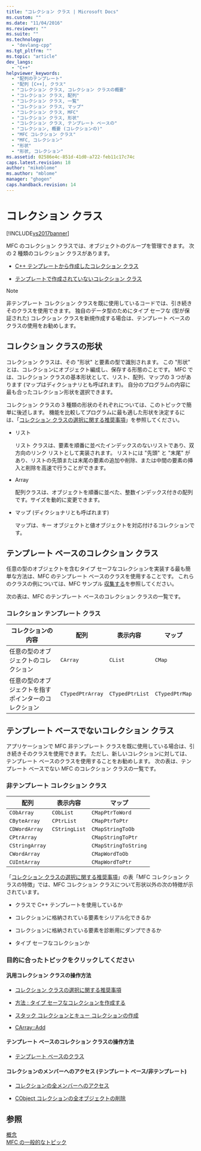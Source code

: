 ```yaml
---
title: "コレクション クラス | Microsoft Docs"
ms.custom: ""
ms.date: "11/04/2016"
ms.reviewer: ""
ms.suite: ""
ms.technology: 
  - "devlang-cpp"
ms.tgt_pltfrm: ""
ms.topic: "article"
dev_langs: 
  - "C++"
helpviewer_keywords: 
  - "配列のテンプレート"
  - "配列 [C++], クラス"
  - "コレクション クラス, コレクション クラスの概要"
  - "コレクション クラス, 配列"
  - "コレクション クラス, 一覧"
  - "コレクション クラス, マップ"
  - "コレクション クラス, MFC"
  - "コレクション クラス, 形状"
  - "コレクション クラス, テンプレート ベースの"
  - "コレクション, 概要 (コレクションの)"
  - "MFC コレクション クラス"
  - "MFC, コレクション"
  - "形状"
  - "形状, コレクション"
ms.assetid: 02586e4c-851d-41d0-a722-feb11c17c74c
caps.latest.revision: 18
author: "mikeblome"
ms.author: "mblome"
manager: "ghogen"
caps.handback.revision: 14
---
```

# コレクション クラス
[!INCLUDE[vs2017banner](../assembler/inline/includes/vs2017banner.md)]

MFC のコレクション クラスでは、オブジェクトのグループを管理できます。  次の 2 種類のコレクション クラスがあります。  
  
-   [C\+\+ テンプレートから作成したコレクション クラス](#_core_the_template.2d.based_collection_classes)  
  
-   [テンプレートで作成されていないコレクション クラス](#_core_the_collection_classes_not_based_on_templates)  
  
> [!NOTE]
>  非テンプレート コレクション クラスを既に使用しているコードでは、引き続きそのクラスを使用できます。  独自のデータ型のためにタイプ セーフな \(型が保証された\) コレクション クラスを新規作成する場合は、テンプレート ベースのクラスの使用をお勧めします。  
  
##  <a name="_core_collection_shapes"></a> コレクション クラスの形状  
 コレクション クラスは、その "形状" と要素の型で識別されます。  この "形状" とは、コレクションにオブジェクト編成し、保存する形態のことです。  MFC では、コレクション クラスの基本形状として、リスト、配列、マップの 3 つがあります \(マップはディクショナリとも呼ばれます\)。  自分のプログラムの内容に最も合ったコレクション形状を選択できます。  
  
 コレクション クラスの 3 種類の形状のそれぞれについては、このトピックで簡単に後述します。  機能を比較してプログラムに最も適した形状を決定するには、「[コレクション クラスの選択に関する推奨事項](../Topic/Recommendations%20for%20Choosing%20a%20Collection%20Class.md)」を参照してください。  
  
-   リスト  
  
     リスト クラスは、要素を順番に並べたインデックスのないリストであり、双方向のリンク リストとして実装されます。  リストには "先頭" と "末尾" があり、リストの先頭または末尾の要素の追加や削除、または中間の要素の挿入と削除を高速で行うことができます。  
  
-   Array  
  
     配列クラスは、オブジェクトを順番に並べた、整数インデックス付きの配列です。サイズを動的に変更できます。  
  
-   マップ \(ディクショナリとも呼ばれます\)  
  
     マップは、キー オブジェクトと値オブジェクトを対応付けるコレクションです。  
  
##  <a name="_core_the_template.2d.based_collection_classes"></a> テンプレート ベースのコレクション クラス  
 任意の型のオブジェクトを含むタイプ セーフなコレクションを実装する最も簡単な方法は、MFC のテンプレート ベースのクラスを使用することです。  これらのクラスの例については、MFC サンプル [収集する](../top/visual-cpp-samples.md)を参照してください。  
  
 次の表は、MFC のテンプレート ベースのコレクション クラスの一覧です。  
  
### コレクション テンプレート クラス  
  
|コレクションの内容|配列|表示内容|マップ|  
|---------------|--------|----------|---------|  
|任意の型のオブジェクトのコレクション|`CArray`|`CList`|`CMap`|  
|任意の型のオブジェクトを指すポインターのコレクション|`CTypedPtrArray`|`CTypedPtrList`|`CTypedPtrMap`|  
  
##  <a name="_core_the_collection_classes_not_based_on_templates"></a> テンプレート ベースでないコレクション クラス  
 アプリケーションで MFC 非テンプレート クラスを既に使用している場合は、引き続きそのクラスを使用できます。  ただし、新しいコレクションに対しては、テンプレート ベースのクラスを使用することをお勧めします。  次の表は、テンプレート ベースでない MFC のコレクション クラスの一覧です。  
  
### 非テンプレート コレクション クラス  
  
|配列|表示内容|マップ|  
|--------|----------|---------|  
|`CObArray`|`CObList`|`CMapPtrToWord`|  
|`CByteArray`|`CPtrList`|`CMapPtrToPtr`|  
|`CDWordArray`|`CStringList`|`CMapStringToOb`|  
|`CPtrArray`||`CMapStringToPtr`|  
|`CStringArray`||`CMapStringToString`|  
|`CWordArray`||`CMapWordToOb`|  
|`CUIntArray`||`CMapWordToPtr`|  
  
 「[コレクション クラスの選択に関する推奨事項](../Topic/Recommendations%20for%20Choosing%20a%20Collection%20Class.md)」の表「MFC コレクション クラスの特徴」では、MFC コレクション クラスについて形状以外の次の特徴が示されています。  
  
-   クラスで C\+\+ テンプレートを使用しているか  
  
-   コレクションに格納されている要素をシリアル化できるか  
  
-   コレクションに格納されている要素を診断用にダンプできるか  
  
-   タイプ セーフなコレクションか  
  
### 目的に合ったトピックをクリックしてください  
  
#### 汎用コレクション クラスの操作方法  
  
-   [コレクション クラスの選択に関する推奨事項](../Topic/Recommendations%20for%20Choosing%20a%20Collection%20Class.md)  
  
-   [方法 : タイプ セーフなコレクションを作成する](../mfc/how-to-make-a-type-safe-collection.md)  
  
-   [スタック コレクションとキュー コレクションの作成](../mfc/creating-stack-and-queue-collections.md)  
  
-   [CArray::Add](../Topic/CArray::Add.md)  
  
#### テンプレート ベースのコレクション クラスの操作方法  
  
-   [テンプレート ベースのクラス](../Topic/Template-Based%20Classes.md)  
  
#### コレクションのメンバーへのアクセス \(テンプレート ベース\/非テンプレート\)  
  
-   [コレクションの全メンバーへのアクセス](../mfc/accessing-all-members-of-a-collection.md)  
  
-   [CObject コレクションの全オブジェクトの削除](../Topic/Deleting%20All%20Objects%20in%20a%20CObject%20Collection.md)  
  
## 参照  
 [概念](../mfc/mfc-concepts.md)   
 [MFC の一般的なトピック](../mfc/general-mfc-topics.md)